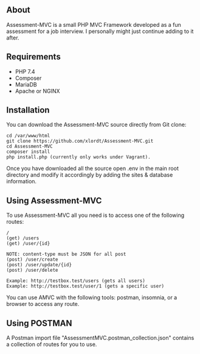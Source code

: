 ## About
Assessment-MVC is a small PHP MVC Framework developed as a fun assessment for a job interview. 
I personally might just continue adding to it after.

## Requirements
- PHP 7.4 
- Composer 
- MariaDB
- Apache or NGINX

## Installation
You can download the Assessment-MVC source directly from Git clone:
```
cd /var/www/html
git clone https://github.com/xlordt/Assessment-MVC.git
cd Assessment-MVC
composer install
php install.php (currently only works under Vagrant).
``` 
Once you have downloaded all the source open .env in the main root directory and modify it accordingly by 
adding the sites & database information.
## Using Assessment-MVC
To use Assessment-MVC all you need is to access one of the following routes:
```
/
(get) /users
(get) /user/{id}

NOTE: content-type must be JSON for all post
(post) /user/create
(post) /user/update/{id}
(post) /user/delete

Example: http://testbox.test/users (gets all users)
Example: http://testbox.test/user/1 (gets a specific user)
```
You can use AMVC with the following tools: postman, insomnia, or a browser to access any route.
 ## Using POSTMAN
 A Postman import file "AssessmentMVC.postman_collection.json" contains a collection of routes for you to use.
